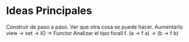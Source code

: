 # Ideas Principales

Construir de paso a paso.
Ver que otra cosa se puede hacer.
Aumentarlo view -> set -> IO -> Functor
Analizar el tipo forall f. (a -> f a) -> (b -> f b)

